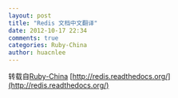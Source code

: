 ```yaml
---
layout: post
title: "Redis 文档中文翻译"
date: 2012-10-17 22:34
comments: true
categories: Ruby-China
author: huacnlee
---
```

转载自[Ruby-China](http://ruby-china.org/topics/2518)
[http://redis.readthedocs.org/](http://redis.readthedocs.org/)
